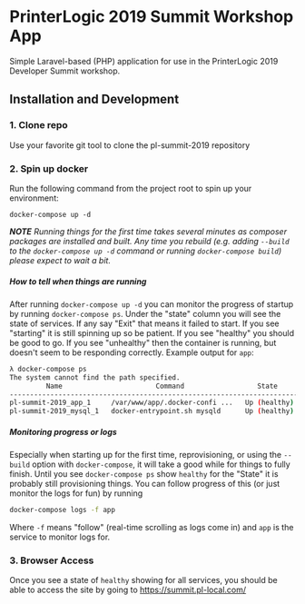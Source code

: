 # PrinterLogic 2019 Summit Workshop App

Simple Laravel-based (PHP) application for use in the PrinterLogic 2019 Developer Summit workshop.
## Installation and Development

### 1. Clone repo
Use your favorite git tool to clone the pl-summit-2019 repository

### 2. Spin up docker
Run the following command from the project root to spin up your environment:
```
docker-compose up -d
```
***NOTE** Running things for the first time takes several minutes as composer packages are installed and built.  Any time you rebuild
(e.g. adding `--build` to the `docker-compose up -d` command or running `docker-compose build`) please expect to wait
a bit.*

##### How to tell when things are running
After running `docker-compose up -d` you can monitor the progress of startup by running `docker-compose ps`.  Under the
"state" column you will see the state of services.  If any say "Exit" that means it failed to start.  If you see
"starting" it is still spinning up so be patient.  If you see "healthy" you should be good to go.  If you see
"unhealthy" then the container is running, but doesn't seem to be responding correctly.
Example output for `app`:
```bash
λ docker-compose ps
The system cannot find the path specified.
         Name                       Command                  State                                  Ports
-------------------------------------------------------------------------------------------------------------------------------------
pl-summit-2019_app_1     /var/www/app/.docker-confi ...   Up (healthy)   0.0.0.0:443->443/tcp, 0.0.0.0:80->80/tcp, 9000/tcp, 9001/tcp
pl-summit-2019_mysql_1   docker-entrypoint.sh mysqld      Up (healthy)   0.0.0.0:13306->3306/tcp
```
##### Monitoring progress or logs
Especially when starting up for the first time, reprovisioning, or using the `--build` option with `docker-compose`,
it will take a good while for things to fully finish.  Until you see `docker-compose ps` show `healthy` for the "State"
it is probably still provisioning things.  You can follow progress of this (or just monitor the logs for fun) by
running
```bash
docker-compose logs -f app
```
Where `-f` means "follow" (real-time scrolling as logs come in) and `app` is the service to monitor logs for.

### 3. Browser Access
Once you see a state of `healthy` showing for all services, you should be able to access the site by
going to <https://summit.pl-local.com/>
